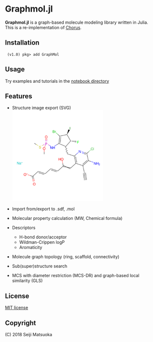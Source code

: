 
Graphmol.jl
===================================================

**Graphmol.jl** is a graph-based molecule modeling library written in Julia. This is a re-implementation of [Chorus](https://github.com/mojaie/chorus).


Installation
-------------

```
 (v1.0) pkg> add GraphMol
```



Usage
-------------

Try examples and tutorials in the [notebook directory](./notebook)



Features
----------

- Structure image export (SVG)
  <img src="./assets/image/demo.svg" width="300"/>

- Import from/export to .sdf, .mol
- Molecular property calculation (MW, Chemical formula)
- Descriptors

  - H-bond donor/acceptor
  - Wildman-Crippen logP
  - Aromaticity

- Molecule graph topology (ring, scaffold, connectivity)
- Sub(super)structure search
- MCS with diameter restriction (MCS-DR) and graph-based local similarity (GLS)



License
-------------

[MIT license](http://opensource.org/licenses/MIT)


Copyright
--------------

(C) 2018 Seiji Matsuoka
